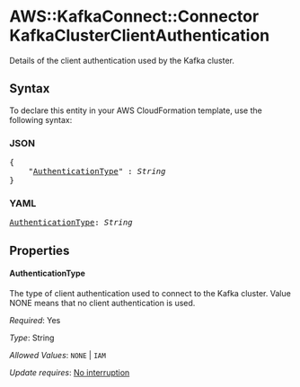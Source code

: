 # AWS::KafkaConnect::Connector KafkaClusterClientAuthentication

Details of the client authentication used by the Kafka cluster.

## Syntax

To declare this entity in your AWS CloudFormation template, use the following syntax:

### JSON

<pre>
{
    "<a href="#authenticationtype" title="AuthenticationType">AuthenticationType</a>" : <i>String</i>
}
</pre>

### YAML

<pre>
<a href="#authenticationtype" title="AuthenticationType">AuthenticationType</a>: <i>String</i>
</pre>

## Properties

#### AuthenticationType

The type of client authentication used to connect to the Kafka cluster. Value NONE means that no client authentication is used.

_Required_: Yes

_Type_: String

_Allowed Values_: <code>NONE</code> | <code>IAM</code>

_Update requires_: [No interruption](https://docs.aws.amazon.com/AWSCloudFormation/latest/UserGuide/using-cfn-updating-stacks-update-behaviors.html#update-no-interrupt)

